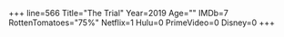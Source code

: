 +++
line=566
Title="The Trial"
Year=2019
Age=""
IMDb=7
RottenTomatoes="75%"
Netflix=1
Hulu=0
PrimeVideo=0
Disney=0
+++

